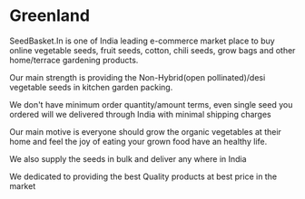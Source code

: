 # Greenland
SeedBasket.In is one of India  leading e-commerce market place to buy online vegetable seeds, fruit seeds, cotton, chili seeds, grow bags and other home/terrace gardening products.

Our main strength is providing the Non-Hybrid(open pollinated)/desi vegetable seeds in kitchen garden packing.

We don't have minimum order quantity/amount terms, even single seed you ordered will we delivered through India with minimal shipping charges

Our main motive is everyone should grow the organic vegetables at their home and feel the joy of eating your grown food have an healthy life.

We also supply the seeds in bulk and deliver any where in India

We dedicated to providing the best Quality products at best price in the market
